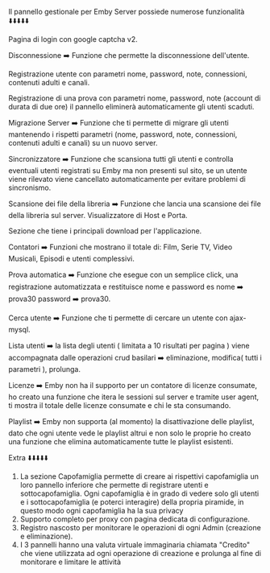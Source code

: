 Il pannello gestionale per Emby Server possiede numerose funzionalità
⬇️⬇️⬇️⬇️⬇️

Pagina di login con google captcha v2.

Disconnessione ➡️ Funzione che permette la disconnessione dell'utente.

Registrazione utente con parametri nome, password, note, connessioni, contenuti adulti e canali.

Registrazione di una prova con parametri nome, password, note (account di durata di due ore) il pannello eliminerà automaticamente gli utenti scaduti.

Migrazione Server ➡️ Funzione che ti permette di migrare gli utenti mantenendo i rispetti parametri (nome, password, note, connessioni, contenuti adulti e canali) su un nuovo server.

Sincronizzatore ➡️ Funzione che scansiona tutti gli utenti e controlla eventuali utenti registrati su Emby ma non presenti sul sito, se un utente viene rilevato viene cancellato automaticamente per evitare problemi di sincronismo.

Scansione dei file della libreria ➡️ Funzione che lancia una scansione dei file della libreria sul server.
Visualizzatore di Host e Porta.

Sezione che tiene i principali download per l'applicazione.

Contatori ➡️ Funzioni che mostrano il totale di: Film, Serie TV, Video Musicali, Episodi e utenti complessivi.

Prova automatica ➡️ Funzione che esegue con un semplice click, una registrazione automatizzata e restituisce nome e password es nome ➡️ prova30 password ➡️ prova30.

Cerca utente ➡️ Funzione che ti permette di cercare un utente con ajax-mysql.

Lista utenti ➡️ la lista degli utenti ( limitata a 10 risultati per pagina ) viene accompagnata dalle operazioni crud basilari ➡️ eliminazione, modifica( tutti i parametri ), prolunga.

Licenze ➡️ Emby non ha il supporto per un contatore di licenze consumate, ho creato una funzione che itera le sessioni sul server e tramite user agent, ti mostra il totale delle licenze consumate e chi le sta consumando.

Playlist ➡️ Emby non supporta (al momento) la disattivazione delle playlist, dato che ogni utente vede le playlist altrui e non solo le proprie ho creato una funzione che elimina automaticamente tutte le playlist esistenti.

Extra
⬇️⬇️⬇️⬇️⬇️
1. La sezione Capofamiglia permette di creare ai rispettivi capofamiglia un loro pannello inferiore che permette di registrare utenti e sottocapofamiglia.
Ogni capofamiglia è in grado di vedere solo gli utenti e i sottocapofamiglia (e poterci interagire) della propria piramide, in questo modo ogni capofamiglia ha la sua privacy
2. Supporto completo per proxy con pagina dedicata di configurazione.
3. Registro nascosto per monitorare le operazioni di ogni Admin (creazione e eliminazione).
4. I 3 pannelli hanno una valuta virtuale immaginaria chiamata "Credito" che viene utilizzata ad ogni operazione di creazione e prolunga al fine di monitorare e limitare le attività
